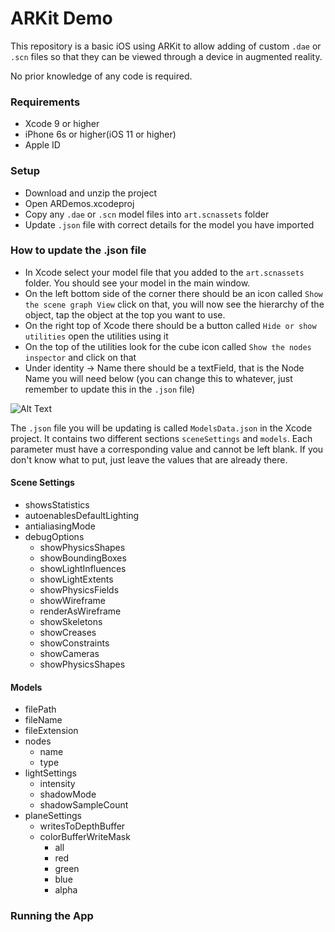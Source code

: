 # ARKit Demo

This repository is a basic iOS using ARKit to allow adding of custom `.dae` or `.scn` files so that they can be viewed through a device in augmented reality.

No prior knowledge of any code is required.

### Requirements

- Xcode 9 or higher
- iPhone 6s or higher(iOS 11 or higher)
- Apple ID

### Setup

- Download and unzip the project
- Open ARDemos.xcodeproj
- Copy any `.dae` or `.scn` model files into `art.scnassets` folder
- Update `.json` file with correct details for the model you have imported

### How to update the .json file

- In Xcode select your model file that you added to the `art.scnassets` folder. You should see your model in the main window.
- On the left bottom side of the corner there should be an icon called `Show the scene graph View` click on that, you will now see the hierarchy of the object, tap the object at the top you want to use.
- On the right top of Xcode there should be a button called `Hide or show utilities` open the utilities using it
- On the top of the utilities look for the cube icon called `Show the nodes inspector` and click on that
- Under identity -> Name there should be a textField, that is the Node Name you will need below (you can change this to whatever, just remember to update this in the `.json` file)

![Alt Text](/ARDemos/UpdateNodeName.gif)

The `.json` file you will be updating is called `ModelsData.json` in the Xcode project. It contains two different sections `sceneSettings` and `models`. Each parameter must have a corresponding value and cannot be left blank. If you don't know what to put, just leave the values that are already there.

#### Scene Settings

- showsStatistics
- autoenablesDefaultLighting
- antialiasingMode
- debugOptions
  - showPhysicsShapes
  - showBoundingBoxes
  - showLightInfluences
  - showLightExtents
  - showPhysicsFields
  - showWireframe
  - renderAsWireframe
  - showSkeletons
  - showCreases
  - showConstraints
  - showCameras
  - showPhysicsShapes

#### Models

- filePath
- fileName
- fileExtension
- nodes
  - name
  - type
- lightSettings
  - intensity
  - shadowMode
  - shadowSampleCount
- planeSettings
  - writesToDepthBuffer
  - colorBufferWriteMask
    - all
    - red
    - green
    - blue
    - alpha

### Running the App
